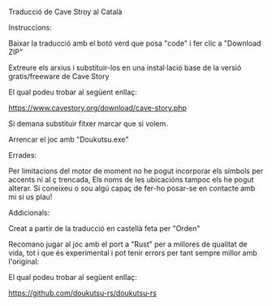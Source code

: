 Traducció de Cave Stroy al Català

Instruccions:

Baixar la traducció amb el botó verd que posa "code" i fer clic a "Download ZIP"

Extreure els arxius i substituir-los en una instal·lació base de la versió gratis/freeware de Cave Story

El qual podeu trobar al següent enllaç: 

https://www.cavestory.org/download/cave-story.php

Si demana substituir fitxer marcar que si volem.

Arrencar el joc amb "Doukutsu.exe"

Errades: 

Per limitacions del motor de moment no he pogut incorporar els símbols per accents ni al ç trencada,
Els noms de les ubicacións tampoc els he pogut alterar.
Si coneixeu o sou algú capaç de fer-ho posar-se en contacte amb mi si us plau!

Addicionals: 

Creat a partir de la traducció en castellà feta per "Orden"

Recomano jugar al joc amb el port a "Rust" per a millores de qualitat de vida, tot i que és experimental i pot tenir errors per tant sempre millor amb l'original: 

El qual podeu trobar al següent enllaç: 

https://github.com/doukutsu-rs/doukutsu-rs 
